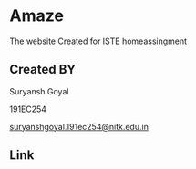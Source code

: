 # Amaze

The website Created for ISTE homeassingment

## Created BY

Suryansh Goyal

191EC254

suryanshgoyal.191ec254@nitk.edu.in

## Link


